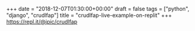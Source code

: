 +++
date = "2018-12-07T01:30:00+00:00"
draft = false
tags = ["python", "django", "crudlfap"]
title = "crudlfap-live-example-on-replit"
+++
https://repl.it/@jpic/crudlfap


